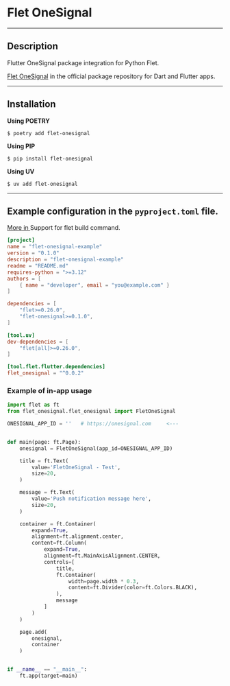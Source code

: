 # Flet OneSignal

---

## Description

Flutter OneSignal package integration for Python Flet.

[Flet OneSignal](https://pub.dev/packages?q=flet_onesignal) in the official package repository for Dart and Flutter apps.

---

## Installation

**Using POETRY**

```console
$ poetry add flet-onesignal
```

**Using PIP**

```console
$ pip install flet-onesignal
```

**Using UV**

```console
$ uv add flet-onesignal
```

---

## Example configuration in the `pyproject.toml` file.

[More in ](https://flet.dev/blog/pyproject-toml-support-for-flet-build-command/) Support for flet build command.

```toml
[project]
name = "flet-onesignal-example"
version = "0.1.0"
description = "flet-onesignal-example"
readme = "README.md"
requires-python = ">=3.12"
authors = [
    { name = "developer", email = "you@example.com" }
]

dependencies = [
    "flet>=0.26.0",
    "flet-onesignal>=0.1.0",
]

[tool.uv]
dev-dependencies = [
    "flet[all]>=0.26.0",
]

[tool.flet.flutter.dependencies]
flet_onesignal = "^0.0.2"

```

### Example of in-app usage

```Python
import flet as ft
from flet_onesignal.flet_onesignal import FletOneSignal

ONESIGNAL_APP_ID = ''   # https://onesignal.com     <---


def main(page: ft.Page):
    onesignal = FletOneSignal(app_id=ONESIGNAL_APP_ID)

    title = ft.Text(
        value='FletOneSignal - Test',
        size=20,
    )

    message = ft.Text(
        value='Push notification message here',
        size=20,
    )

    container = ft.Container(
        expand=True,
        alignment=ft.alignment.center,
        content=ft.Column(
            expand=True,
            alignment=ft.MainAxisAlignment.CENTER,
            controls=[
                title,
                ft.Container(
                    width=page.width * 0.3,
                    content=ft.Divider(color=ft.Colors.BLACK),
                ),
                message
            ]
        )
    )

    page.add(
        onesignal,
        container
    )


if __name__ == "__main__":
    ft.app(target=main)

```
